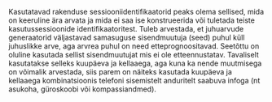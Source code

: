 Kasutatavad rakenduse sessiooniidentifikaatorid peaks olema sellised, mida on
keeruline ära arvata ja mida ei saa ise konstrueerida või tuletada teiste
kasutussessioonide identifikaatoritest. Tuleb arvestada, et juhuarvude
generaatorid väljastavad samasuguse sisendmuutuja (seed) puhul küll juhuslikke
arve, aga arvrea puhul on need etteprognoositavad. Seetõttu on oluline kasutada
sellist sisendmuutujat mis ei ole etteennustatav. Tavaliselt kasutatakse selleks
kuupäeva ja kellaaega, aga kuna ka nende muutmisega on võimalik arvestada, siis
parem on näiteks kasutada kuupäeva ja kellaaega kombinatsioonis telefoni
sisemistelt anduritelt saabuva infoga (nt asukoha, güroskoobi või
kompassiandmed).

